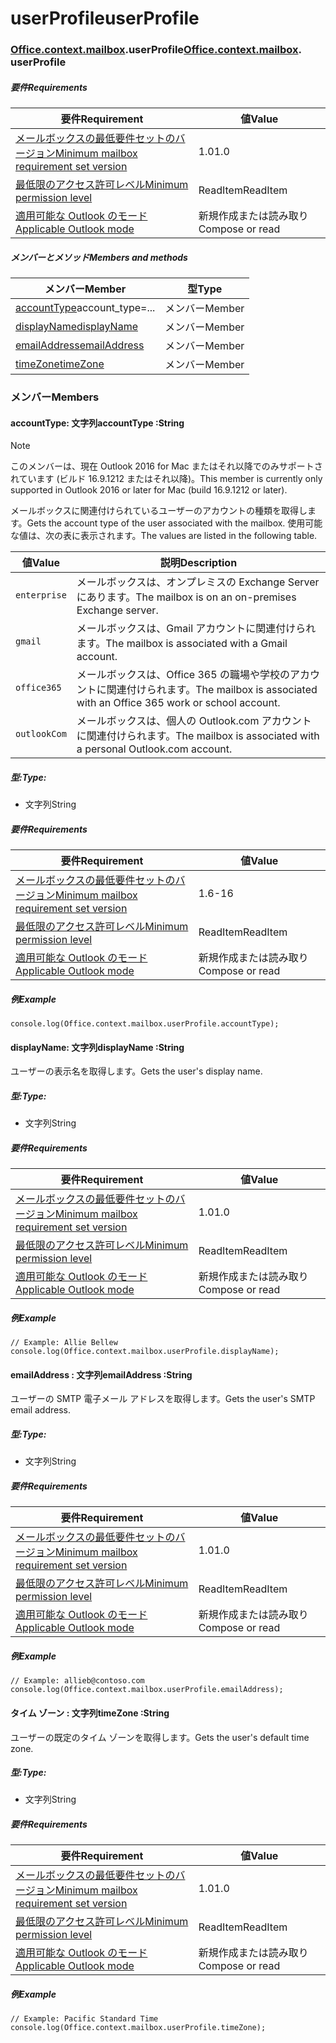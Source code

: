 
# <a name="userprofile"></a><span data-ttu-id="f3403-101">userProfile</span><span class="sxs-lookup"><span data-stu-id="f3403-101">userProfile</span></span>

### <span data-ttu-id="f3403-p101">[Office](Office.md)[.context](Office.context.md)[.mailbox](Office.context.mailbox.md).userProfile</span><span class="sxs-lookup"><span data-stu-id="f3403-p101">[Office](Office.md)[.context](Office.context.md)[.mailbox](Office.context.mailbox.md). userProfile</span></span>

##### <a name="requirements"></a><span data-ttu-id="f3403-104">要件</span><span class="sxs-lookup"><span data-stu-id="f3403-104">Requirements</span></span>

|<span data-ttu-id="f3403-105">要件</span><span class="sxs-lookup"><span data-stu-id="f3403-105">Requirement</span></span>| <span data-ttu-id="f3403-106">値</span><span class="sxs-lookup"><span data-stu-id="f3403-106">Value</span></span>|
|---|---|
|[<span data-ttu-id="f3403-107">メールボックスの最低要件セットのバージョン</span><span class="sxs-lookup"><span data-stu-id="f3403-107">Minimum mailbox requirement set version</span></span>](/javascript/office/requirement-sets/outlook-api-requirement-sets)| <span data-ttu-id="f3403-108">1.0</span><span class="sxs-lookup"><span data-stu-id="f3403-108">1.0</span></span>|
|[<span data-ttu-id="f3403-109">最低限のアクセス許可レベル</span><span class="sxs-lookup"><span data-stu-id="f3403-109">Minimum permission level</span></span>](https://docs.microsoft.com/outlook/add-ins/understanding-outlook-add-in-permissions)| <span data-ttu-id="f3403-110">ReadItem</span><span class="sxs-lookup"><span data-stu-id="f3403-110">ReadItem</span></span>|
|[<span data-ttu-id="f3403-111">適用可能な Outlook のモード</span><span class="sxs-lookup"><span data-stu-id="f3403-111">Applicable Outlook mode</span></span>](https://docs.microsoft.com/outlook/add-ins/#extension-points)| <span data-ttu-id="f3403-112">新規作成または読み取り</span><span class="sxs-lookup"><span data-stu-id="f3403-112">Compose or read</span></span>|

##### <a name="members-and-methods"></a><span data-ttu-id="f3403-113">メンバーとメソッド</span><span class="sxs-lookup"><span data-stu-id="f3403-113">Members and methods</span></span>

| <span data-ttu-id="f3403-114">メンバー</span><span class="sxs-lookup"><span data-stu-id="f3403-114">Member</span></span> | <span data-ttu-id="f3403-115">型</span><span class="sxs-lookup"><span data-stu-id="f3403-115">Type</span></span> |
|--------|------|
| <span data-ttu-id="f3403-116">[accountType](#accounttype-string)</span><span class="sxs-lookup"><span data-stu-id="f3403-116">[](#accounttype-string)account_type=...</span></span> | <span data-ttu-id="f3403-117">メンバー</span><span class="sxs-lookup"><span data-stu-id="f3403-117">Member</span></span> |
| [<span data-ttu-id="f3403-118">displayName</span><span class="sxs-lookup"><span data-stu-id="f3403-118">displayName</span></span>](#displayname-string) | <span data-ttu-id="f3403-119">メンバー</span><span class="sxs-lookup"><span data-stu-id="f3403-119">Member</span></span> |
| [<span data-ttu-id="f3403-120">emailAddress</span><span class="sxs-lookup"><span data-stu-id="f3403-120">emailAddress</span></span>](#emailaddress-string) | <span data-ttu-id="f3403-121">メンバー</span><span class="sxs-lookup"><span data-stu-id="f3403-121">Member</span></span> |
| [<span data-ttu-id="f3403-122">timeZone</span><span class="sxs-lookup"><span data-stu-id="f3403-122">timeZone</span></span>](#timezone-string) | <span data-ttu-id="f3403-123">メンバー</span><span class="sxs-lookup"><span data-stu-id="f3403-123">Member</span></span> |

### <a name="members"></a><span data-ttu-id="f3403-124">メンバー</span><span class="sxs-lookup"><span data-stu-id="f3403-124">Members</span></span>

####  <a name="accounttype-string"></a><span data-ttu-id="f3403-125">accountType: 文字列</span><span class="sxs-lookup"><span data-stu-id="f3403-125">accountType :String</span></span>

> [!NOTE]
> <span data-ttu-id="f3403-126">このメンバーは、現在 Outlook 2016 for Mac またはそれ以降でのみサポートされています (ビルド 16.9.1212 またはそれ以降)。</span><span class="sxs-lookup"><span data-stu-id="f3403-126">This member is currently only supported in Outlook 2016 or later for Mac (build 16.9.1212 or later).</span></span>

<span data-ttu-id="f3403-127">メールボックスに関連付けられているユーザーのアカウントの種類を取得します。</span><span class="sxs-lookup"><span data-stu-id="f3403-127">Gets the account type of the user associated with the mailbox.</span></span> <span data-ttu-id="f3403-128">使用可能な値は、次の表に表示されます。</span><span class="sxs-lookup"><span data-stu-id="f3403-128">The values are listed in the following table.</span></span>

| <span data-ttu-id="f3403-129">値</span><span class="sxs-lookup"><span data-stu-id="f3403-129">Value</span></span> | <span data-ttu-id="f3403-130">説明</span><span class="sxs-lookup"><span data-stu-id="f3403-130">Description</span></span> |
|-------|-------------|
| `enterprise` | <span data-ttu-id="f3403-131">メールボックスは、オンプレミスの Exchange Server にあります。</span><span class="sxs-lookup"><span data-stu-id="f3403-131">The mailbox is on an on-premises Exchange server.</span></span> |
| `gmail` | <span data-ttu-id="f3403-132">メールボックスは、Gmail アカウントに関連付けられます。</span><span class="sxs-lookup"><span data-stu-id="f3403-132">The mailbox is associated with a Gmail account.</span></span> |
| `office365` | <span data-ttu-id="f3403-133">メールボックスは、Office 365 の職場や学校のアカウントに関連付けられます。</span><span class="sxs-lookup"><span data-stu-id="f3403-133">The mailbox is associated with an Office 365 work or school account.</span></span> |
| `outlookCom` | <span data-ttu-id="f3403-134">メールボックスは、個人の Outlook.com アカウントに関連付けられます。</span><span class="sxs-lookup"><span data-stu-id="f3403-134">The mailbox is associated with a personal Outlook.com account.</span></span> |

##### <a name="type"></a><span data-ttu-id="f3403-135">型:</span><span class="sxs-lookup"><span data-stu-id="f3403-135">Type:</span></span>

*   <span data-ttu-id="f3403-136">文字列</span><span class="sxs-lookup"><span data-stu-id="f3403-136">String</span></span>

##### <a name="requirements"></a><span data-ttu-id="f3403-137">要件</span><span class="sxs-lookup"><span data-stu-id="f3403-137">Requirements</span></span>

|<span data-ttu-id="f3403-138">要件</span><span class="sxs-lookup"><span data-stu-id="f3403-138">Requirement</span></span>| <span data-ttu-id="f3403-139">値</span><span class="sxs-lookup"><span data-stu-id="f3403-139">Value</span></span>|
|---|---|
|[<span data-ttu-id="f3403-140">メールボックスの最低要件セットのバージョン</span><span class="sxs-lookup"><span data-stu-id="f3403-140">Minimum mailbox requirement set version</span></span>](/javascript/office/requirement-sets/outlook-api-requirement-sets)| <span data-ttu-id="f3403-141">1.6</span><span class="sxs-lookup"><span data-stu-id="f3403-141">-16</span></span> |
|[<span data-ttu-id="f3403-142">最低限のアクセス許可レベル</span><span class="sxs-lookup"><span data-stu-id="f3403-142">Minimum permission level</span></span>](https://docs.microsoft.com/outlook/add-ins/understanding-outlook-add-in-permissions)| <span data-ttu-id="f3403-143">ReadItem</span><span class="sxs-lookup"><span data-stu-id="f3403-143">ReadItem</span></span>|
|[<span data-ttu-id="f3403-144">適用可能な Outlook のモード</span><span class="sxs-lookup"><span data-stu-id="f3403-144">Applicable Outlook mode</span></span>](https://docs.microsoft.com/outlook/add-ins/#extension-points)| <span data-ttu-id="f3403-145">新規作成または読み取り</span><span class="sxs-lookup"><span data-stu-id="f3403-145">Compose or read</span></span>|

##### <a name="example"></a><span data-ttu-id="f3403-146">例</span><span class="sxs-lookup"><span data-stu-id="f3403-146">Example</span></span>

```
console.log(Office.context.mailbox.userProfile.accountType);
```

####  <a name="displayname-string"></a><span data-ttu-id="f3403-147">displayName: 文字列</span><span class="sxs-lookup"><span data-stu-id="f3403-147">displayName :String</span></span>

<span data-ttu-id="f3403-148">ユーザーの表示名を取得します。</span><span class="sxs-lookup"><span data-stu-id="f3403-148">Gets the user's display name.</span></span>

##### <a name="type"></a><span data-ttu-id="f3403-149">型:</span><span class="sxs-lookup"><span data-stu-id="f3403-149">Type:</span></span>

*   <span data-ttu-id="f3403-150">文字列</span><span class="sxs-lookup"><span data-stu-id="f3403-150">String</span></span>

##### <a name="requirements"></a><span data-ttu-id="f3403-151">要件</span><span class="sxs-lookup"><span data-stu-id="f3403-151">Requirements</span></span>

|<span data-ttu-id="f3403-152">要件</span><span class="sxs-lookup"><span data-stu-id="f3403-152">Requirement</span></span>| <span data-ttu-id="f3403-153">値</span><span class="sxs-lookup"><span data-stu-id="f3403-153">Value</span></span>|
|---|---|
|[<span data-ttu-id="f3403-154">メールボックスの最低要件セットのバージョン</span><span class="sxs-lookup"><span data-stu-id="f3403-154">Minimum mailbox requirement set version</span></span>](/javascript/office/requirement-sets/outlook-api-requirement-sets)| <span data-ttu-id="f3403-155">1.0</span><span class="sxs-lookup"><span data-stu-id="f3403-155">1.0</span></span>|
|[<span data-ttu-id="f3403-156">最低限のアクセス許可レベル</span><span class="sxs-lookup"><span data-stu-id="f3403-156">Minimum permission level</span></span>](https://docs.microsoft.com/outlook/add-ins/understanding-outlook-add-in-permissions)| <span data-ttu-id="f3403-157">ReadItem</span><span class="sxs-lookup"><span data-stu-id="f3403-157">ReadItem</span></span>|
|[<span data-ttu-id="f3403-158">適用可能な Outlook のモード</span><span class="sxs-lookup"><span data-stu-id="f3403-158">Applicable Outlook mode</span></span>](https://docs.microsoft.com/outlook/add-ins/#extension-points)| <span data-ttu-id="f3403-159">新規作成または読み取り</span><span class="sxs-lookup"><span data-stu-id="f3403-159">Compose or read</span></span>|

##### <a name="example"></a><span data-ttu-id="f3403-160">例</span><span class="sxs-lookup"><span data-stu-id="f3403-160">Example</span></span>

```
// Example: Allie Bellew
console.log(Office.context.mailbox.userProfile.displayName);
```

####  <a name="emailaddress-string"></a><span data-ttu-id="f3403-161">emailAddress : 文字列</span><span class="sxs-lookup"><span data-stu-id="f3403-161">emailAddress :String</span></span>

<span data-ttu-id="f3403-162">ユーザーの SMTP 電子メール アドレスを取得します。</span><span class="sxs-lookup"><span data-stu-id="f3403-162">Gets the user's SMTP email address.</span></span>

##### <a name="type"></a><span data-ttu-id="f3403-163">型:</span><span class="sxs-lookup"><span data-stu-id="f3403-163">Type:</span></span>

*   <span data-ttu-id="f3403-164">文字列</span><span class="sxs-lookup"><span data-stu-id="f3403-164">String</span></span>

##### <a name="requirements"></a><span data-ttu-id="f3403-165">要件</span><span class="sxs-lookup"><span data-stu-id="f3403-165">Requirements</span></span>

|<span data-ttu-id="f3403-166">要件</span><span class="sxs-lookup"><span data-stu-id="f3403-166">Requirement</span></span>| <span data-ttu-id="f3403-167">値</span><span class="sxs-lookup"><span data-stu-id="f3403-167">Value</span></span>|
|---|---|
|[<span data-ttu-id="f3403-168">メールボックスの最低要件セットのバージョン</span><span class="sxs-lookup"><span data-stu-id="f3403-168">Minimum mailbox requirement set version</span></span>](/javascript/office/requirement-sets/outlook-api-requirement-sets)| <span data-ttu-id="f3403-169">1.0</span><span class="sxs-lookup"><span data-stu-id="f3403-169">1.0</span></span>|
|[<span data-ttu-id="f3403-170">最低限のアクセス許可レベル</span><span class="sxs-lookup"><span data-stu-id="f3403-170">Minimum permission level</span></span>](https://docs.microsoft.com/outlook/add-ins/understanding-outlook-add-in-permissions)| <span data-ttu-id="f3403-171">ReadItem</span><span class="sxs-lookup"><span data-stu-id="f3403-171">ReadItem</span></span>|
|[<span data-ttu-id="f3403-172">適用可能な Outlook のモード</span><span class="sxs-lookup"><span data-stu-id="f3403-172">Applicable Outlook mode</span></span>](https://docs.microsoft.com/outlook/add-ins/#extension-points)| <span data-ttu-id="f3403-173">新規作成または読み取り</span><span class="sxs-lookup"><span data-stu-id="f3403-173">Compose or read</span></span>|

##### <a name="example"></a><span data-ttu-id="f3403-174">例</span><span class="sxs-lookup"><span data-stu-id="f3403-174">Example</span></span>

```
// Example: allieb@contoso.com
console.log(Office.context.mailbox.userProfile.emailAddress);
```

####  <a name="timezone-string"></a><span data-ttu-id="f3403-175">タイム ゾーン : 文字列</span><span class="sxs-lookup"><span data-stu-id="f3403-175">timeZone :String</span></span>

<span data-ttu-id="f3403-176">ユーザーの既定のタイム ゾーンを取得します。</span><span class="sxs-lookup"><span data-stu-id="f3403-176">Gets the user's default time zone.</span></span>

##### <a name="type"></a><span data-ttu-id="f3403-177">型:</span><span class="sxs-lookup"><span data-stu-id="f3403-177">Type:</span></span>

*   <span data-ttu-id="f3403-178">文字列</span><span class="sxs-lookup"><span data-stu-id="f3403-178">String</span></span>

##### <a name="requirements"></a><span data-ttu-id="f3403-179">要件</span><span class="sxs-lookup"><span data-stu-id="f3403-179">Requirements</span></span>

|<span data-ttu-id="f3403-180">要件</span><span class="sxs-lookup"><span data-stu-id="f3403-180">Requirement</span></span>| <span data-ttu-id="f3403-181">値</span><span class="sxs-lookup"><span data-stu-id="f3403-181">Value</span></span>|
|---|---|
|[<span data-ttu-id="f3403-182">メールボックスの最低要件セットのバージョン</span><span class="sxs-lookup"><span data-stu-id="f3403-182">Minimum mailbox requirement set version</span></span>](/javascript/office/requirement-sets/outlook-api-requirement-sets)| <span data-ttu-id="f3403-183">1.0</span><span class="sxs-lookup"><span data-stu-id="f3403-183">1.0</span></span>|
|[<span data-ttu-id="f3403-184">最低限のアクセス許可レベル</span><span class="sxs-lookup"><span data-stu-id="f3403-184">Minimum permission level</span></span>](https://docs.microsoft.com/outlook/add-ins/understanding-outlook-add-in-permissions)| <span data-ttu-id="f3403-185">ReadItem</span><span class="sxs-lookup"><span data-stu-id="f3403-185">ReadItem</span></span>|
|[<span data-ttu-id="f3403-186">適用可能な Outlook のモード</span><span class="sxs-lookup"><span data-stu-id="f3403-186">Applicable Outlook mode</span></span>](https://docs.microsoft.com/outlook/add-ins/#extension-points)| <span data-ttu-id="f3403-187">新規作成または読み取り</span><span class="sxs-lookup"><span data-stu-id="f3403-187">Compose or read</span></span>|

##### <a name="example"></a><span data-ttu-id="f3403-188">例</span><span class="sxs-lookup"><span data-stu-id="f3403-188">Example</span></span>

```
// Example: Pacific Standard Time
console.log(Office.context.mailbox.userProfile.timeZone);
```